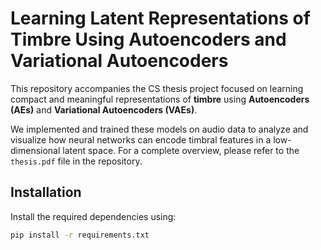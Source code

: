# Learning Latent Representations of Timbre Using Autoencoders and Variational Autoencoders

This repository accompanies the CS thesis project focused on learning compact and meaningful representations of **timbre** using **Autoencoders (AEs)** and **Variational Autoencoders (VAEs)**.

We implemented and trained these models on audio data to analyze and visualize how neural networks can encode timbral features in a low-dimensional latent space. For a complete overview, please refer to the `thesis.pdf` file in the repository.

## Installation

Install the required dependencies using:

```bash
pip install -r requirements.txt

